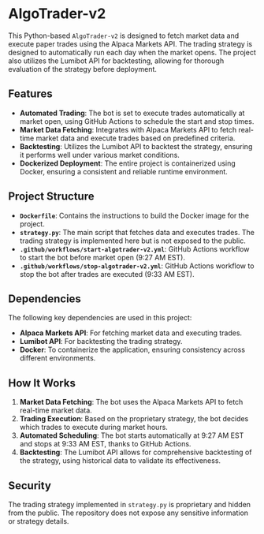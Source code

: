 # AlgoTrader-v2

This Python-based `AlgoTrader-v2` is designed to fetch market data and execute paper trades using the Alpaca Markets API. The trading strategy is designed to automatically run each day when the market opens. The project also utilizes the Lumibot API for backtesting, allowing for thorough evaluation of the strategy before deployment.

## Features

- **Automated Trading**: The bot is set to execute trades automatically at market open, using GitHub Actions to schedule the start and stop times.
- **Market Data Fetching**: Integrates with Alpaca Markets API to fetch real-time market data and execute trades based on predefined criteria.
- **Backtesting**: Utilizes the Lumibot API to backtest the strategy, ensuring it performs well under various market conditions.
- **Dockerized Deployment**: The entire project is containerized using Docker, ensuring a consistent and reliable runtime environment.

## Project Structure

- **`Dockerfile`**: Contains the instructions to build the Docker image for the project.
- **`strategy.py`**: The main script that fetches data and executes trades. The trading strategy is implemented here but is not exposed to the public.
- **`.github/workflows/start-algotrader-v2.yml`**: GitHub Actions workflow to start the bot before market open (9:27 AM EST).
- **`.github/workflows/stop-algotrader-v2.yml`**: GitHub Actions workflow to stop the bot after trades are executed (9:33 AM EST).

## Dependencies

The following key dependencies are used in this project:

- **Alpaca Markets API**: For fetching market data and executing trades.
- **Lumibot API**: For backtesting the trading strategy.
- **Docker**: To containerize the application, ensuring consistency across different environments.

## How It Works

1. **Market Data Fetching**: The bot uses the Alpaca Markets API to fetch real-time market data.
2. **Trading Execution**: Based on the proprietary strategy, the bot decides which trades to execute during market hours.
3. **Automated Scheduling**: The bot starts automatically at 9:27 AM EST and stops at 9:33 AM EST, thanks to GitHub Actions.
4. **Backtesting**: The Lumibot API allows for comprehensive backtesting of the strategy, using historical data to validate its effectiveness.

## Security

The trading strategy implemented in `strategy.py` is proprietary and hidden from the public. The repository does not expose any sensitive information or strategy details.
